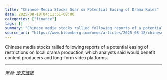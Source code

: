 ```yaml
---
title: "Chinese Media Stocks Soar on Potential Easing of Drama Rules"
date: 2025-08-18T04:11:51+08:00
categories: ["finance"]
tags: []
summary: "Chinese media stocks rallied following reports of a potential easing of restrictions on local drama production, which analysts said would benefit content producers and long-form video platforms."
source_url: "https://www.bloomberg.com/news/articles/2025-08-18/chinese-media-stocks-surge-on-potential-easing-of-drama-rules"
---
```


Chinese media stocks rallied following reports of a potential easing of restrictions on local drama production, which analysts said would benefit content producers and long-form video platforms.

---

*来源: [原文链接](https://www.bloomberg.com/news/articles/2025-08-18/chinese-media-stocks-surge-on-potential-easing-of-drama-rules)*
